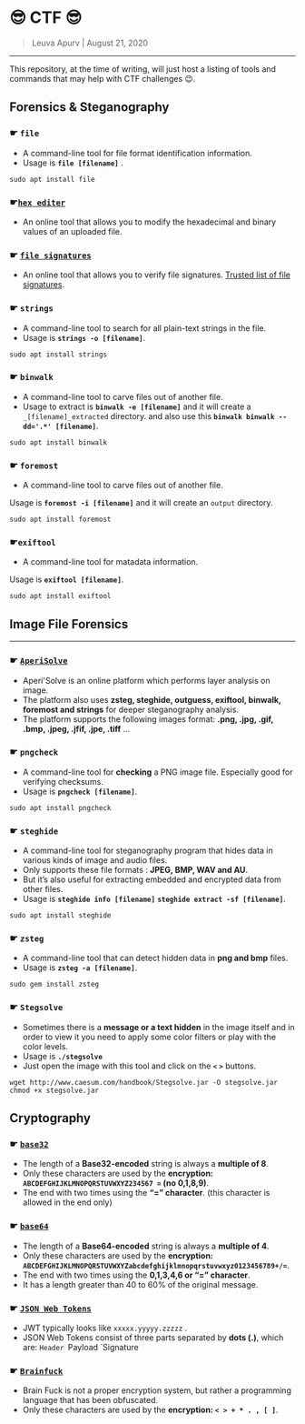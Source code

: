 #  :sunglasses: CTF  :sunglasses:

> Leuva Apurv  |  August 21, 2020

--------------------------

This repository, at the time of writing, will just host a listing of tools and commands that may help with CTF challenges :wink:.


## Forensics & Steganography

### ☛ `file`

* A command-line tool for file format identification information. 
* Usage is **`file [filename]`** .

 ```
 sudo apt install file
 ```

### ☛[`hex editer`](https://hexed.it)

* An online tool that allows you to modify the hexadecimal and binary values of an uploaded file.
  
### ☛ [`file signatures`](https://www.filesignatures.net/index.php?page=all)

* An online tool that allows you to verify file signatures. [Trusted list of file signatures](https://en.wikipedia.org/wiki/List_of_file_signatures).

### ☛ `strings`

* A command-line tool to search for all plain-text strings in the file.
* Usage is **`strings -o [filename]`**.

```
sudo apt install strings
```

### ☛ `binwalk`

* A command-line tool to carve files out of another file. 
* Usage to extract is **`binwalk -e [filename]`** and it will create a `_[filename]_extracted` directory. and also use this **`binwalk binwalk --dd='.*' [filename]`**.

``` 
sudo apt install binwalk
```

### ☛ `foremost`

* A command-line tool to carve files out of another file.
		
Usage is **`foremost -i [filename]`** and it will create an `output` directory.

```
sudo apt install foremost
```

### ☛`exiftool`

* A command-line tool for matadata information. 

Usage is **`exiftool [filename]`**.

```
sudo apt install exiftool
```

## Image File Forensics
--------------------

### ☛ [`AperiSolve`](https://aperisolve.fr/)
	
* Aperi'Solve is an online platform which performs layer analysis on image. 
* The platform also uses **zsteg, steghide, outguess, exiftool, binwalk, foremost and strings** for deeper steganography analysis. 
* The platform supports the following images format: **.png, .jpg, .gif, .bmp, .jpeg, .jfif, .jpe, .tiff** ...

### ☛ `pngcheck`

* A command-line tool for **checking** a PNG image file. Especially good for verifying checksums.
* Usage is **`pngcheck [filename]`**.

```
sudo apt install pngcheck
```

### ☛ `steghide`
	
* A command-line tool for steganography program that hides data in various kinds of image and audio files.
* Only supports these file formats : **JPEG, BMP, WAV and AU**. 
* But it’s also useful for extracting embedded and encrypted data from other files.
* Usage is **`steghide info [filename]`**
           **`steghide extract -sf [filename]`**.	
	   
```
sudo apt install steghide
```
	
### ☛ `zsteg`

* A command-line tool that can detect hidden data in **png and bmp** files.
* Usage is **`zsteg -a [filename]`**.

```
sudo gem install zsteg
```

### ☛ `Stegsolve`
	
* Sometimes there is a **message or a text hidden** in the image itself and in order to view it you need to apply some color filters or play with the color levels. 
* Usage is **`./stegsolve`**
* Just open the image with this tool and click on the  **`<`  `>`** buttons.

```
wget http://www.caesum.com/handbook/Stegsolve.jar -O stegsolve.jar
chmod +x stegsolve.jar
```

## Cryptography

### ☛ [`base32`](https://emn178.github.io/online-tools/base32_decode.html)

* The length of a **Base32-encoded** string is always a **multiple of 8**. 
* Only these characters are used by the **encryption: `ABCDEFGHIJKLMNOPQRSTUVWXYZ234567 =` (no 0,1,8,9)**. 
* The end with two times using the  **“=” character**. (this character is allowed in the end only)

### ☛ [`base64`](https://www.base64decode.org/)

* The length of a **Base64-encoded** string is always a **multiple of 4**. 
* Only these characters are used by the **encryption: `ABCDEFGHIJKLMNOPQRSTUVWXYZabcdefghijklmnopqrstuvwxyz0123456789+/=`**. 
* The end with two times using the  **0,1,3,4,6 or “=” character**. 
* It has a length greater than 40 to 60% of the original message.

### ☛ [`JSON Web Tokens`](https://jwt.io/#debugger-io)

* JWT typically looks like `xxxxx.yyyyy.zzzzz` .
* JSON Web Tokens consist of three parts separated by **dots (.)**, which are:
	`Header
    	`Payload
    	`Signature

### ☛ [`Brainfuck`](https://www.splitbrain.org/_static/ook/)

* Brain Fuck is not a proper encryption system, but rather a programming language that has been obfuscated.
* Only these characters are used by the **encryption: `< > + * . , [ ]`**. 






